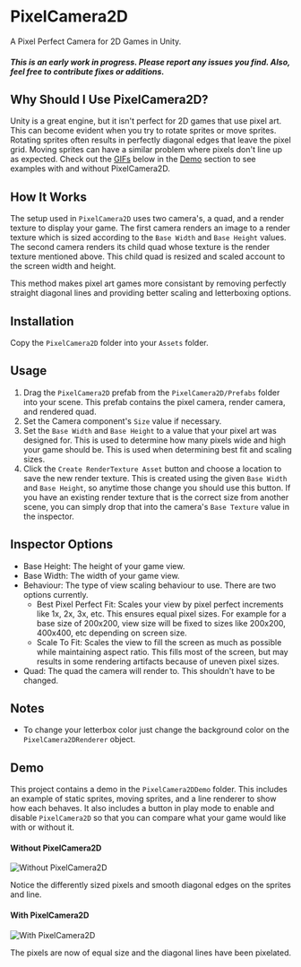 # PixelCamera2D
A Pixel Perfect Camera for 2D Games in Unity.

##### This is an early work in progress. Please report any issues you find. Also, feel free to contribute fixes or additions.

## Why Should I Use PixelCamera2D?

Unity is a great engine, but it isn't perfect for 2D games that use pixel art. This can become evident when you try to rotate sprites or move sprites. Rotating sprites often results in perfectly diagonal edges that leave the pixel grid. Moving sprites can have a similar problem where pixels don't line up as expected. Check out the [GIFs](#demo) below in the [Demo](#demo) section to see examples with and without PixelCamera2D.

## How It Works

The setup used in `PixelCamera2D` uses two camera's, a quad, and a render texture to display your game. The first camera renders an image to a render texture which is sized according to the `Base Width` and `Base Height` values. The second camera renders its child quad whose texture is the render texture mentioned above. This child quad is resized and scaled account to the screen width and height. 

This method makes pixel art games more consistant by removing perfectly straight diagonal lines and providing better scaling and letterboxing options.

## Installation

Copy the `PixelCamera2D` folder into your `Assets` folder.

## Usage

1. Drag the `PixelCamera2D` prefab from the `PixelCamera2D/Prefabs` folder into your scene. This prefab contains the pixel camera, render camera, and rendered quad.
2. Set the Camera component's `Size` value if necessary.
3. Set the `Base Width` and `Base Height` to a value that your pixel art was designed for. This is used to determine how many pixels wide and high your game should be. This is used when determining best fit and scaling sizes.
4. Click the `Create RenderTexture Asset` button and choose a location to save the new render texture. This is created using the given `Base Width` and `Base Height`, so anytime those change you should use this button. If you have an existing render texture that is the correct size from another scene, you can simply drop that into the camera's `Base Texture` value in the inspector.

## Inspector Options

- Base Height: The height of your game view.
- Base Width: The width of your game view.
- Behaviour: The type of view scaling behaviour to use. There are two options currently.
  - Best Pixel Perfect Fit: Scales your view by pixel perfect increments like 1x, 2x, 3x, etc. This ensures equal pixel sizes. For example for a base size of 200x200, view size will be fixed to sizes like 200x200, 400x400, etc depending on screen size.
  - Scale To Fit: Scales the view to fill the screen as much as possible while maintaining aspect ratio. This fills most of the screen, but may results in some rendering artifacts because of uneven pixel sizes.
- Quad: The quad the camera will render to. This shouldn't have to be changed.

## Notes

- To change your letterbox color just change the background color on the `PixelCamera2DRenderer` object.

## Demo

This project contains a demo in the `PixelCamera2DDemo` folder. This includes an example of static sprites, moving sprites, and a line renderer to show how each behaves. It also includes a button in play mode to enable and disable `PixelCamera2D` so that you can compare what your game would like with or without it.

<a name="gifs"></a>

#### Without PixelCamera2D

![Without PixelCamera2D](http://i.imgur.com/I6kZml0.gif)

Notice the differently sized pixels and smooth diagonal edges on the sprites and line.

#### With PixelCamera2D

![With PixelCamera2D](http://i.imgur.com/aTETXV0.gif)

The pixels are now of equal size and the diagonal lines have been pixelated.


